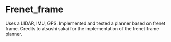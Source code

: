 # Frenet_frame
Uses a LIDAR, IMU, GPS. Implemented and tested a planner based on frenet frame. Credits to atsushi sakai for the implementation of the frenet frame planner.
